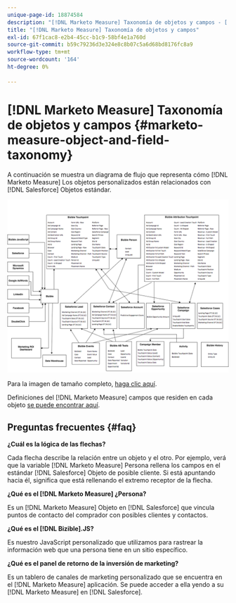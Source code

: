 ```yaml
---
unique-page-id: 18874584
description: "[!DNL Marketo Measure] Taxonomía de objetos y campos - [!DNL Marketo Measure] - Documentación del producto"
title: "[!DNL Marketo Measure] Taxonomía de objetos y campos"
exl-id: 67f1cac8-e2b4-45cc-b1c9-58bf4e1a760d
source-git-commit: b59c79236d3e324e8c8b07c5a6d68bd8176fc8a9
workflow-type: tm+mt
source-wordcount: '164'
ht-degree: 0%

---
```


# [!DNL Marketo Measure] Taxonomía de objetos y campos {#marketo-measure-object-and-field-taxonomy}

A continuación se muestra un diagrama de flujo que representa cómo [!DNL Marketo Measure] Los objetos personalizados están relacionados con [!DNL Salesforce] Objetos estándar.

![](assets/1-2.png)

Para la imagen de tamaño completo, [haga clic aquí](assets/bizible-object-and-field-taxonomy-graph-full.png).

Definiciones del [!DNL Marketo Measure] campos que residen en cada objeto [se puede encontrar aquí](/help/introduction-to-marketo-measure/overview-resources/glossary-of-marketo-measure-fields.md).

## Preguntas frecuentes {#faq}

**¿Cuál es la lógica de las flechas?**

Cada flecha describe la relación entre un objeto y el otro. Por ejemplo, verá que la variable [!DNL Marketo Measure] Persona rellena los campos en el estándar [!DNL Salesforce] Objeto de posible cliente. Si está apuntando hacia él, significa que está rellenando el extremo receptor de la flecha.

**¿Qué es el [!DNL Marketo Measure] ¿Persona?**

Es un [!DNL Marketo Measure] Objeto en [!DNL Salesforce] que vincula puntos de contacto del comprador con posibles clientes y contactos.

**¿Qué es el [!DNL Bizible].JS?**

Es nuestro JavaScript personalizado que utilizamos para rastrear la información web que una persona tiene en un sitio específico.

**¿Qué es el panel de retorno de la inversión de marketing?**

Es un tablero de canales de marketing personalizado que se encuentra en el [!DNL Marketo Measure] aplicación. Se puede acceder a ella yendo a su [!DNL Marketo Measure] en [!DNL Salesforce].
